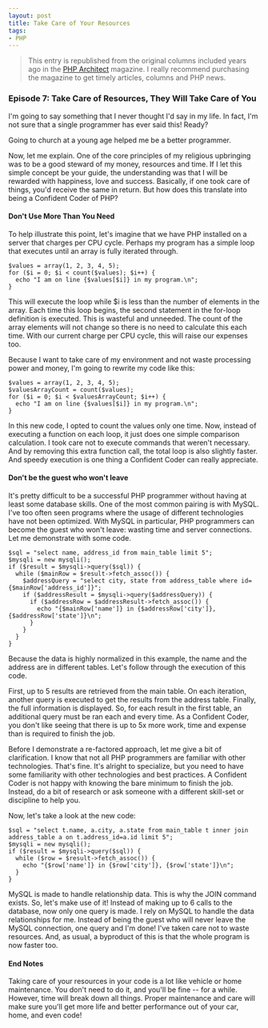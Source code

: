 ```yaml
---
layout: post
title: Take Care of Your Resources
tags:
- PHP
---
```

> This entry is republished from the original columns included years ago in the [PHP Architect](http://phparch.com) magazine.  I really recommend purchasing the magazine to get timely articles, columns and PHP news.

### Episode 7: Take Care of Resources, They Will Take Care of You

I'm going to say something that I never thought I'd say in my life.  In fact, I'm not sure that a single programmer has ever said this!  Ready?  

Going to church at a young age helped me be a better programmer.

Now, let me explain.  One of the core principles of my religious upbringing was to be a good steward of my money, resources and time.  If I let this simple concept be your guide, the understanding was that I will be rewarded with happiness, love and success.  Basically, if one took care of things, you'd receive the same in return.  But how does this translate into being a Confident Coder of PHP?

#### Don't Use More Than You Need

To help illustrate this point, let's imagine that we have PHP installed on a server that charges per CPU cycle.  Perhaps my program has a simple loop that executes until an array is fully iterated through.

```php?start_inline=1 
$values = array(1, 2, 3, 4, 5);
for ($i = 0; $i < count($values); $i++) {
  echo "I am on line {$values[$i]} in my program.\n";
}
```

This will execute the loop while $i is less than the number of elements in the array.  Each time this loop begins, the second statement in the for-loop definition is executed.  This is wasteful and unneeded.  The count of the array elements will not change so there is no need to calculate this each time.  With our current charge per CPU cycle, this will raise our expenses too.

Because I want to take care of my environment and not waste processing power and money, I'm going to rewrite my code like this:

```php?start_inline=1 
$values = array(1, 2, 3, 4, 5);
$valuesArrayCount = count($values);
for ($i = 0; $i < $valuesArrayCount; $i++) {
  echo "I am on line {$values[$i]} in my program.\n";
}
```

In this new code, I opted to count the values only one time.  Now, instead of executing a function on each loop, it just does one simple comparison calculation.  I took care not to execute commands that weren't necessary.  And by removing this extra function call, the total loop is also slightly faster.  And speedy execution is one thing a Confident Coder can really appreciate.

#### Don't be the guest who won't leave

It's pretty difficult to be a successful PHP programmer without having at least some database skills.  One of the most common pairing is with MySQL.  I've too often seen programs where the usage of different technologies have not been optimized.  With MySQL in particular, PHP programmers can become the guest who won't leave: wasting time and server connections.  Let me demonstrate with some code.

```php?start_inline=1
$sql = "select name, address_id from main_table limit 5";
$mysqli = new mysqli();
if ($result = $mysqli->query($sql)) {
  while ($mainRow = $result->fetch_assoc()) {
    $addressQuery = "select city, state from address_table where id={$mainRow['address_id']}";
    if ($addressResult = $mysqli->query($addressQuery)) {
      if ($addressRow = $addressResult->fetch_assoc()) {
        echo "{$mainRow['name']} in {$addressRow['city']}, {$addressRow['state']}\n";
      }
    }
  }
}
```

Because the data is highly normalized in this example, the name and the address are in different tables.  Let's follow through the execution of this code.

First, up to 5 results are retrieved from the main table.  On each iteration, another query is executed to get the results from the address table.  Finally, the full information is displayed.  So, for each result in the first table, an additional query must be ran each and every time.  As a Confident Coder, you don't like seeing that there is up to 5x more work, time and expense than is required to finish the job.

Before I demonstrate a re-factored approach, let me give a bit of clarification.  I know that not all PHP programmers are familiar with other technologies.  That's fine.  It's alright to specialize, but you need to have some familiarity with other technologies and best practices.  A Confident Coder is not happy with knowing the bare minimum to finish the job.  Instead, do a bit of research or ask someone with a different skill-set or discipline to help you.  

Now, let's take a look at the new code:

```php?start_inline=1
$sql = "select t.name, a.city, a.state from main_table t inner join address_table a on t.address_id=a.id limit 5";
$mysqli = new mysqli();
if ($result = $mysqli->query($sql)) {
  while ($row = $result->fetch_assoc()) {
    echo "{$row['name']} in {$row['city']}, {$row['state']}\n";
  }
}
```

MySQL is made to handle relationship data.  This is why the JOIN command exists.  So, let's make use of it!  Instead of making up to 6 calls to the database, now only one query is made.  I rely on MySQL to handle the data relationships for me.  Instead of being the guest who will never leave the MySQL connection, one query and I'm done!  I've taken care not to waste resources.  And, as usual, a byproduct of this is that the whole program is now faster too.

#### End Notes

Taking care of your resources in your code is a lot like vehicle or home maintenance.  You don't need to do it, and you'll be fine -- for a while.  However, time will break down all things.  Proper maintenance and care will make sure you'll get more life and better performance out of your car, home, and even code!  
